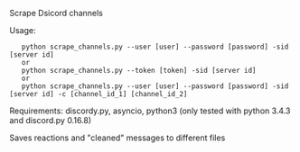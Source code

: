 Scrape Dsicord channels

Usage:
```
   python scrape_channels.py --user [user] --password [password] -sid [server id]
   or
   python scrape_channels.py --token [token] -sid [server id]
   or
   python scrape_channels.py --user [user] --password [password] -sid [server id] -c [channel_id_1] [channel_id_2]
```

Requirements: discordy.py, asyncio, python3
(only tested with python 3.4.3 and discord.py 0.16.8)

Saves reactions and "cleaned" messages to different files
